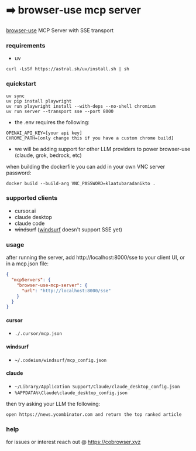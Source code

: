 # ➡️ browser-use mcp server

[browser-use](https://github.com/browser-use/browser-use) MCP Server with SSE
transport

### requirements

- uv

```
curl -LsSf https://astral.sh/uv/install.sh | sh
```

### quickstart

```
uv sync
uv pip install playwright
uv run playwright install --with-deps --no-shell chromium
uv run server --transport sse --port 8000
```

- the .env requires the following:

```
OPENAI_API_KEY=[your api key]
CHROME_PATH=[only change this if you have a custom chrome build]
```

- we will be adding support for other LLM providers to power browser-use
  (claude, grok, bedrock, etc)

when building the dockerfile you can add in your own VNC server password:

```
docker build --build-arg VNC_PASSWORD=klaatubaradanikto .
```

### supported clients

- cursor.ai
- claude desktop
- claude code
- <s>windsurf</s> ([windsurf](https://codeium.com/windsurf) doesn't support SSE
  yet)

### usage

after running the server, add http://localhost:8000/sse to your client UI, or in
a mcp.json file:

```json
{
  "mcpServers": {
    "browser-use-mcp-server": {
      "url": "http://localhost:8000/sse"
    }
  }
}
```

#### cursor

- `./.cursor/mcp.json`

#### windsurf

- `~/.codeium/windsurf/mcp_config.json`

#### claude

- `~/Library/Application Support/Claude/claude_desktop_config.json`
- `%APPDATA%\Claude\claude_desktop_config.json`

then try asking your LLM the following:

`open https://news.ycombinator.com and return the top ranked article`

### help

for issues or interest reach out @ https://cobrowser.xyz
